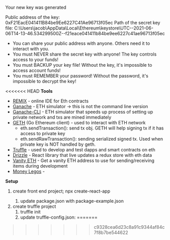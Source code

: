 Your new key was generated

Public address of the key:   0xF21EacE041411B84be9Ee6227C41Ae96713f05ec
Path of the secret key file: C:\Users\jacob\AppData\Local\Ethereum\keystore\UTC--2021-06-06T14-13-46.534299500Z--f21eace041411b84be9ee6227c41ae96713f05ec

- You can share your public address with anyone. Others need it to interact with you.
- You must NEVER share the secret key with anyone! The key controls access to your funds!
- You must BACKUP your key file! Without the key, it's impossible to access account funds!
- You must REMEMBER your password! Without the password, it's impossible to decrypt the key!

<<<<<<< HEAD
**Tools**
* [REMIX](https://remix.ethereum.org/) - online IDE for Eth contracts
* [Ganache](https://www.trufflesuite.com/ganache) - ETH simulator -> this is not the command line version 
* [Ganache-CLI](https://github.com/trufflesuite/ganache-cli) - ETH simulator that speeds up process of setting up private network and txs are mined immediately
* [GETH](https://geth.ethereum.org/) (Go Ethereum client)  - used to interact with ETH network
  * eth.sendTransaction(): send tx obj.  GETH will help signing tx if it has access to private key
  * eth.sendRawTransaction(): sending serialized signed tx. Used when private key is NOT handled by geth. 
* [Truffle](https://truffleframework.com) - used to develop and test dapps and smart contracts on eth
* [Drizzle](https://www.trufflesuite.com/drizzle) - React library that live updates a redux store with eth data
* [Vanity ETH](https://vanity-eth.tk/) - Get a vanity ETH address to use for sending/receiving items during development
* [Money Legos](https://money-legos.studydefi.com/#/) - 


**Setup**
1) create front end project; npx create-react-app <appname>
   1) update package.json with package-example.json 
2) create truffle project
   1) truffle init
   2) update truffle-config.json: 
=======
>>>>>>> c9328cea6d23c8a91c9344af84c7f8b7be544622



